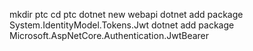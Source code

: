 mkdir ptc
cd ptc
dotnet new webapi
dotnet add package System.IdentityModel.Tokens.Jwt
dotnet add package Microsoft.AspNetCore.Authentication.JwtBearer